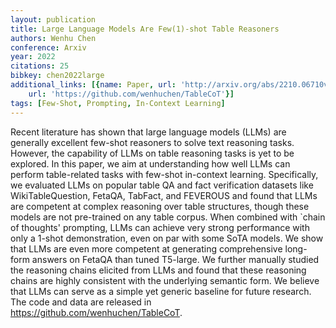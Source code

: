 ```yaml
---
layout: publication
title: Large Language Models Are Few(1)-shot Table Reasoners
authors: Wenhu Chen
conference: Arxiv
year: 2022
citations: 25
bibkey: chen2022large
additional_links: [{name: Paper, url: 'http://arxiv.org/abs/2210.06710v2'}, {name: Code,
    url: 'https://github.com/wenhuchen/TableCoT'}]
tags: [Few-Shot, Prompting, In-Context Learning]
---
```

Recent literature has shown that large language models (LLMs) are generally
excellent few-shot reasoners to solve text reasoning tasks. However, the
capability of LLMs on table reasoning tasks is yet to be explored. In this
paper, we aim at understanding how well LLMs can perform table-related tasks
with few-shot in-context learning. Specifically, we evaluated LLMs on popular
table QA and fact verification datasets like WikiTableQuestion, FetaQA,
TabFact, and FEVEROUS and found that LLMs are competent at complex reasoning
over table structures, though these models are not pre-trained on any table
corpus. When combined with `chain of thoughts' prompting, LLMs can achieve very
strong performance with only a 1-shot demonstration, even on par with some SoTA
models. We show that LLMs are even more competent at generating comprehensive
long-form answers on FetaQA than tuned T5-large. We further manually studied
the reasoning chains elicited from LLMs and found that these reasoning chains
are highly consistent with the underlying semantic form. We believe that LLMs
can serve as a simple yet generic baseline for future research. The code and
data are released in https://github.com/wenhuchen/TableCoT.
